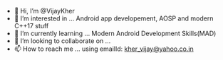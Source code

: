 - 👋 Hi, I’m @VijayKher
- 👀 I’m interested in ... Android app developement, AOSP and modern C++17 stuff
- 🌱 I’m currently learning ... Modern Android Development Skills(MAD)
- 💞️ I’m looking to collaborate on ...
- 📫 How to reach me ... using emailId: kher_vijay@yahoo.co.in

<!---
VijayKher/VijayKher is a ✨ special ✨ repository because its `README.md` (this file) appears on your GitHub profile.
You can click the Preview link to take a look at your changes.
--->
